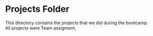# Projects Folder

This directory contains the projects that we did during the bootcamp. \
All projects were Team assigment, 